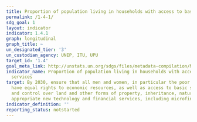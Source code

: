 ```yaml
---
title: Proportion of population living in households with access to basic services
permalink: /1-4-1/
sdg_goal: 1
layout: indicator
indicator: 1.4.1
graph: longitudinal
graph_title: ~
un_designated_tier: '3'
un_custodian_agency: UNEP, ITU, UPU
target_id: '1.4'
goal_meta_link: http://unstats.un.org/sdgs/files/metadata-compilation/Metadata-Goal-1.pdf
indicator_name: Proportion of population living in households with access to basic
  services
target: By 2030, ensure that all men and women, in particular the poor and the vulnerable,
  have equal rights to economic resources, as well as access to basic services, ownership
  and control over land and other forms of property, inheritance, natural resources,
  appropriate new technology and financial services, including microfinance.
indicator_definition: ''
reporting_status: notstarted
---
```

